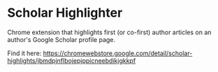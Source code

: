 # Scholar Highlighter

Chrome extension that highlights first (or co-first) author articles on an author's Google Scholar profile page.

Find it here: https://chromewebstore.google.com/detail/scholar-highlights/jbmdpjnflbojepjppicneebdikjgkkpf
